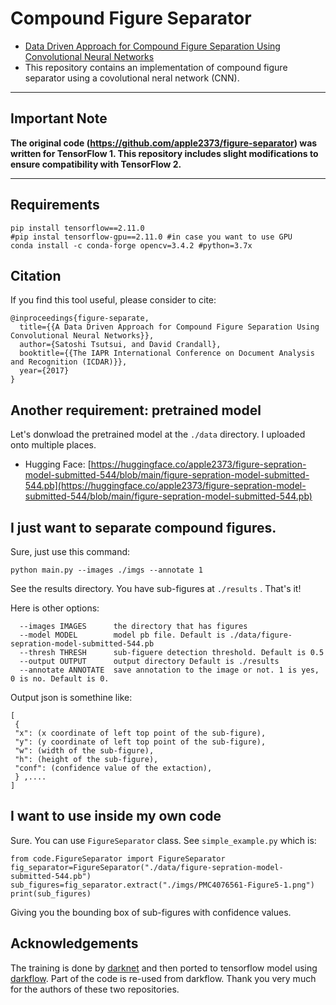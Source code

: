# Compound Figure Separator
- [Data Driven Approach for Compound Figure Separation Using Convolutional Neural Networks](http://vision.soic.indiana.edu/figure-separator/ )
- This repository contains an implementation of compound figure separator using a covolutional neral network (CNN). 

---

## Important Note

**The original code (https://github.com/apple2373/figure-separator) was written for TensorFlow 1. This repository includes slight modifications to ensure compatibility with TensorFlow 2.**

---

## Requirements
```
pip install tensorflow==2.11.0
#pip instal tensorflow-gpu==2.11.0 #in case you want to use GPU
conda install -c conda-forge opencv=3.4.2 #python=3.7x
```

## Citation
If you find this tool useful, please consider to cite: 
```
@inproceedings{figure-separate,
  title={{A Data Driven Approach for Compound Figure Separation Using Convolutional Neural Networks}},
  author={Satoshi Tsutsui, and David Crandall},
  booktitle={{The IAPR International Conference on Document Analysis and Recognition (ICDAR)}},
  year={2017}
}
```

## Another requirement: pretrained model
Let's donwload the pretrained model at the `./data` directory. I uploaded onto multiple places.  
- Hugging Face: [https://huggingface.co/apple2373/figure-sepration-model-submitted-544/blob/main/figure-sepration-model-submitted-544.pb](https://huggingface.co/apple2373/figure-sepration-model-submitted-544/blob/main/figure-sepration-model-submitted-544.pb)


## I just want to separate compound figures. 
Sure, just use this command:
```
python main.py --images ./imgs --annotate 1
```
See the results directory. You have sub-figures at `./results` . That's it! 

Here is other options:
```
  --images IMAGES      the directory that has figures
  --model MODEL        model pb file. Default is ./data/figure-sepration-model-submitted-544.pb
  --thresh THRESH      sub-figuere detection threshold. Default is 0.5
  --output OUTPUT      output directory Default is ./results
  --annotate ANNOTATE  save annotation to the image or not. 1 is yes, 0 is no. Default is 0.
  ```

 Output json is somethine like:
```
[
 {
 "x": (x coordinate of left top point of the sub-figure),
 "y": (y coordinate of left top point of the sub-figure),
 "w": (width of the sub-figure),
 "h": (height of the sub-figure),
 "conf": (confidence value of the extaction),
 } ,....
] 
```

## I want to use inside my own code
Sure. You can use `FigureSeparator` class. See `simple_example.py` which is:
```
from code.FigureSeparator import FigureSeparator
fig_separator=FigureSeparator("./data/figure-sepration-model-submitted-544.pb")
sub_figures=fig_separator.extract("./imgs/PMC4076561-Figure5-1.png")
print(sub_figures)
```
Giving you the bounding box of sub-figures with confidence values. 

## Acknowledgements
The training is done by [darknet](https://github.com/pjreddie/darknet) and then ported to tensorflow model using [darkflow](https://github.com/thtrieu/darkflow). Part of the code is re-used from darkflow. Thank you very much for the authors of these two repositories. 
